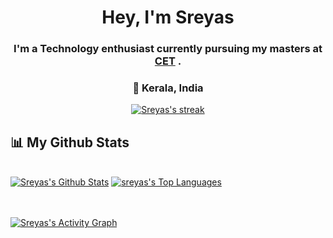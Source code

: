 
<h1 align="center">Hey, I'm Sreyas</h1> 
<h3 align="center">I'm a Technology enthusiast currently pursuing my masters at <a href="https://www.cet.ac.in/">CET</a> .</h3>
<h3 align="center">📌 Kerala, India </h3>



<p align="center">
    <a href="https://github.com/sreyas-sc/github-readme-streak-stats">
        <img title="🔥 Get streak stats for your profile at git.io/streak-stats" alt="Sreyas's streak" src="https://github-readme-streak-stats.herokuapp.com/?user=sreyas-sc&theme=dark&hide_border=true&stroke=0000&background=0D1117&date_format=j%20M%5B%20Y%5D&fire=84C2FF&ring=CCB1FF&currStreakNum=84C2FF&currStreakLabel=CCB1FF&sideNums=84C2FF&sideLabels=CCB1FF"/>
    </a>
</p>

## 📊 My Github Stats

  <br/>
    <a href="https://github.com/sreyas-sc/github-readme-streak-stats"><img alt="Sreyas's Github Stats" src="https://github-readme-stats.vercel.app/api?username=sreyas-sc&show_icons=true&count_private=true&theme=react&hide_border=true&bg_color=0D1117" /></a>
  <a href="https://github.com/sreyas-sc/github-readme-streak-stats"><img alt="sreyas's Top Languages" src="https://github-readme-stats.vercel.app/api/top-langs/?username=sreyas-sc&langs_count=8&count_private=true&layout=compact&theme=react&hide_border=true&bg_color=060A0CD0" /></a>
  <br/>
  

<br/>
<br/>

<a href="https://github.com/sreyas-sc/github-readme-activity-graph"><img alt="Sreyas's Activity Graph" src="https://activity-graph.herokuapp.com/graph?username=sreyas-sc&bg_color=0126e210&color=4cba3d&line=0f9c08&point=FFFFF&hide_border=true" /></a> 

<br/>
<br/>

